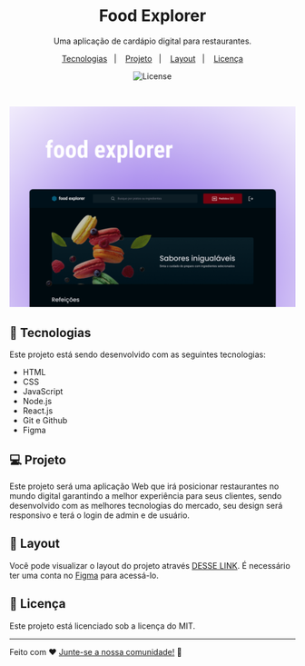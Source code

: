<h1 align="center">Food Explorer</h1>

<p align="center">
Uma aplicação de cardápio digital para restaurantes.
</p>

<p align="center">
  <a href="#-tecnologias">Tecnologias</a>&nbsp;&nbsp;&nbsp;|&nbsp;&nbsp;&nbsp;
  <a href="#-projeto">Projeto</a>&nbsp;&nbsp;&nbsp;|&nbsp;&nbsp;&nbsp;
  <a href="#-layout">Layout</a>&nbsp;&nbsp;&nbsp;|&nbsp;&nbsp;&nbsp;
  <a href="#memo-licença">Licença</a>
</p>

<p align="center">
  <img alt="License" src="https://img.shields.io/static/v1?label=license&message=MIT&color=49AA26&labelColor=000000">
</p>

<br>

<p align="center">
  <img alt="imagem do layout do projeto" src="./.github/preview.png" width="auto" height="auto">
</p>

## 🚀 Tecnologias

Este projeto está sendo desenvolvido com as seguintes tecnologias:

- HTML
- CSS
- JavaScript
- Node.js
- React.js
- Git e Github
- Figma

## 💻 Projeto

Este projeto será uma aplicação Web que irá posicionar restaurantes no mundo digital garantindo a melhor experiência para seus clientes, sendo desenvolvido com as melhores tecnologias do mercado, seu design será responsivo e terá o login de admin e de usuário.


## 🔖 Layout

Você pode visualizar o layout do projeto através [DESSE LINK](https://www.figma.com/file/hBBcR8TVgnUzXzdVaQDLTh/food-explorer-v2-(Community)?type=design&node-id=201-1534&mode=design&t=48a333ZdzBy2yd6R-0). É necessário ter uma conta no [Figma](https://figma.com) para acessá-lo.

## :memo: Licença

Este projeto está licenciado sob a licença do MIT.

---

Feito com ♥ [Junte-se a nossa comunidade!](https://discord.gg/rocketseat) :wave:
